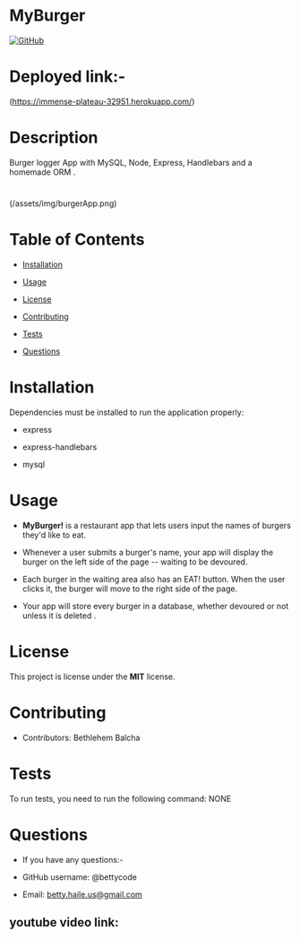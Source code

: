 # MyBurger

[![GitHub](https://img.shields.io/github/license/bettycode/Note-Taker?logo=MIT&style=plastic)](https://github.com/BB/MyBurger)

# Deployed link:-

(https://immense-plateau-32951.herokuapp.com/)

# Description

Burger logger App with MySQL, Node, Express, Handlebars and a homemade ORM .

#

(/assets/img/burgerApp.png)

# Table of Contents

* [Installation](#installation)

* [Usage](#usage)

* [License](#license)

* [Contributing](#contributing)

* [Tests](#tests)

* [Questions](#questions)

# Installation


Dependencies must be installed to run the application properly: 

* express

* express-handlebars

* mysql


# Usage

* **MyBurger!** is a restaurant app that lets users input the names of burgers they'd like to eat.


* Whenever a user submits a burger's name, your app will display the burger on the left side of the page -- waiting to be devoured.


* Each burger in the waiting area also has an EAT! button. When the user clicks it, the burger will move to the right side of the page.


* Your app will store every burger in a database, whether devoured or not unless it is deleted .



# License

This project is license under the **MIT** license.

# Contributing

* Contributors: Bethlehem Balcha

# Tests

To run tests, you need to run the following command: NONE

# Questions

* If you have any questions:-

* GitHub username: @bettycode

* Email: betty.haile.us@gmail.com

## youtube video link: 


